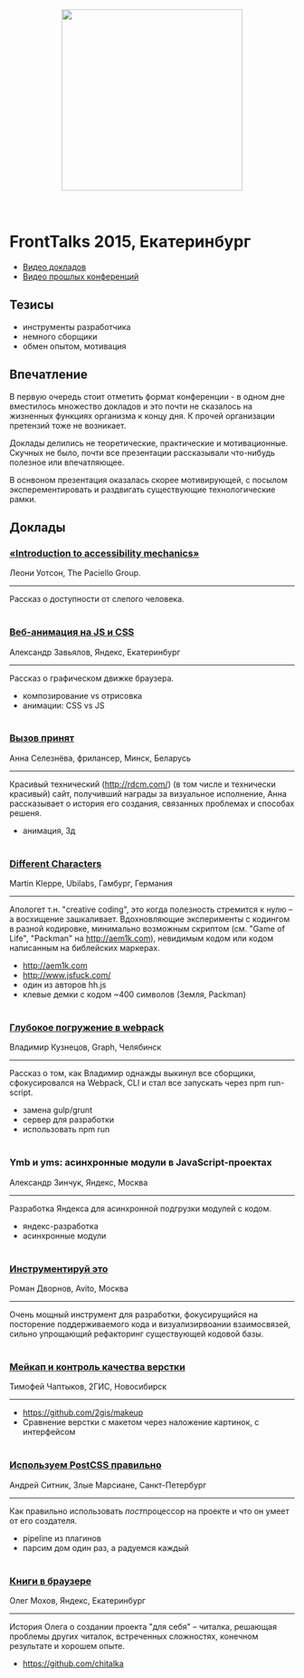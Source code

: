 <div style='text-align: center'><img src='http://it-eburg.com/uploads/pics/picture_2270.jpg' height="320px" /></div><br><br>

# FrontTalks 2015, Екатеринбург 
- [Видео докладов](https://www.youtube.com/watch?t=560&v=mXRkFMg4PR0)
- [Видео прошлых конференций](https://vimeo.com/fronttalks)

## Тезисы
- инструменты разработчика
- немного сборщики
- обмен опытом, мотивация

## Впечатление
 В первую очередь стоит отметить формат конференции - в одном 
 дне вместилось множество докладов и это почти не сказалось на 
 жизненных функциях организма к концу дня. К прочей организации 
 претензий тоже не возникает.
 
 Доклады делились не теоретические, практические и мотивационные.
 Скучных не было, почти все презентации рассказывали что-нибудь 
 полезное или впечатляющее.
 
 В оснвоном презентация оказалась скорее мотивирующей, с посылом
 эксперементировать и раздвигать существующие технологические рамки.

## Доклады


### [«Introduction to accessibility mechanics»](http://www.slideshare.net/LeonieWatson/introduction-to-accessibility-mechanics-2015)
Леони Уотсон, The Paciello Group.
___
Рассказ о доступности от слепого человека.
<br><br>

### [Веб-анимация на JS и CSS](http://mrsamo.github.io/web-animations/)    
Александр Завьялов, Яндекс, Екатеринбург
___
Рассказ о графическом движке браузера.

- композирование vs отрисовка
- анимации: CSS vs JS
<br><br>
 
### [Вызов принят](http://www.youtube.com/watch?v=mXRkFMg4PR0&t=1h45m22s)
Анна Селезнёва, фрилансер, Минск, Беларусь
___
Красивый технический (http://rdcm.com/) (в том числе и технически красивый) 
сайт, получивший награды за визуальное исполнение, Анна рассказывает о 
история его создания, связанных проблемах и способах решеня.

- анимация, 3д
<br><br>

### [Different Characters](https://speakerdeck.com/aemkei/fronttalks)
Martin Kleppe, Ubilabs, Гамбург, Германия
___
Апологет т.н. "creative coding", это когда полезность стремится к нулю – 
а восхищение зашкаливает. Вдохновляющие эксперименты с кодингом в разной 
кодировке, минимально возможным скриптом (см. "Game of Life", "Packman" на http://aem1k.com), 
невидимым кодом или кодом написанным на библейских маркерах.

- http://aem1k.com
- http://www.jsfuck.com/
- один из авторов hh.js
- клевые демки с кодом ~400 символов (Земля, Packman)
<br><br>

### [Глубокое погружение в webpack](http://mistakster.github.io/fronttalks-webpack/?full#intro)
Владимир Кузнецов, Graph, Челябинск
___
Рассказ о том, как Владимир однажды выкинул все сборщики, сфокусировался на
Webpack, CLI и стал все запускать через npm run-script.

- замена gulp/grunt
- сервер для разработки
- использовать npm run 
<br><br>

### Ymb и yms: асинхронные модули в JavaScript-проектах
Александр Зинчук, Яндекс, Москва
___
Разработка Яндекса для асинхронной подгрузки модулей с кодом.
 
- яндекс-разработка
- асинхронные модули
<br><br>

### [Инструментируй это](http://www.slideshare.net/basisjs/ss-52963081)
Роман Дворнов, Avito, Москва
___
Очень мощный инструмент для разработки, фокусирущийся на посторение поддерживаемого кода
и визуализирвоании взаимосвязей, сильно упрощающий рефакторинг существующей кодовой базы.
<br><br>

### [Мейкап и контроль качества верстки](http://www.slideshare.net/chaptykov/makeup-52926486)
Тимофей Чаптыков, 2ГИС, Новосибирск
___

- https://github.com/2gis/makeup
- Сравнение верстки с макетом через наложение картинок, с интерфейсом
<br><br>

### [Используем PostCSS правильно](http://ai.github.io/postcss-way/ru/)
Андрей Ситник, Злые Марсиане, Санкт-Петербург
___
Как правильно использовать *пост*процессор на проекте и что он умеет от
его создателя.

- pipeline из плагинов
- парсим дом один раз, а радуемся каждый 
<br><br>

### [Книги в браузере](http://www.youtube.com/watch?v=mXRkFMg4PR0&t=8h55m48s)
Олег Мохов, Яндекс, Екатеринбург
___
История Олега о создании проекта "для себя" – читалка, решающая проблемы других читалок, 
встреченных сложностях, конечном результате и хорошем опыте.

- https://github.com/chitalka
<br><br>